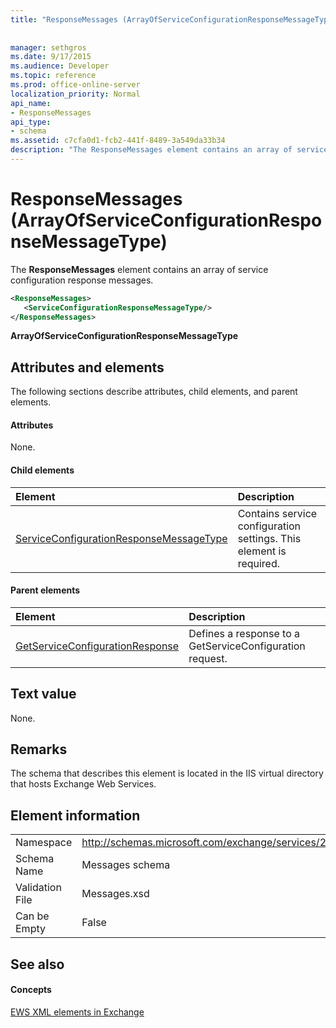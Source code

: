 ```yaml
---
title: "ResponseMessages (ArrayOfServiceConfigurationResponseMessageType)"
 
 
manager: sethgros
ms.date: 9/17/2015
ms.audience: Developer
ms.topic: reference
ms.prod: office-online-server
localization_priority: Normal
api_name:
- ResponseMessages
api_type:
- schema
ms.assetid: c7cfa0d1-fcb2-441f-8489-3a549da33b34
description: "The ResponseMessages element contains an array of service configuration response messages."
---
```


# ResponseMessages (ArrayOfServiceConfigurationResponseMessageType)

The **ResponseMessages** element contains an array of service configuration response messages. 
  
```XML
<ResponseMessages>
   <ServiceConfigurationResponseMessageType/>
</ResponseMessages>
```

 **ArrayOfServiceConfigurationResponseMessageType**
## Attributes and elements

The following sections describe attributes, child elements, and parent elements.
  
#### Attributes

None.
  
#### Child elements

|**Element**|**Description**|
|:-----|:-----|
|[ServiceConfigurationResponseMessageType](serviceconfigurationresponsemessagetype.md) <br/> |Contains service configuration settings. This element is required.  <br/> |
   
#### Parent elements

|**Element**|**Description**|
|:-----|:-----|
|[GetServiceConfigurationResponse](getserviceconfigurationresponse.md) <br/> |Defines a response to a GetServiceConfiguration request.  <br/> |
   
## Text value

None.
  
## Remarks

The schema that describes this element is located in the IIS virtual directory that hosts Exchange Web Services.
  
## Element information

|||
|:-----|:-----|
|Namespace  <br/> |http://schemas.microsoft.com/exchange/services/2006/messages  <br/> |
|Schema Name  <br/> |Messages schema  <br/> |
|Validation File  <br/> |Messages.xsd  <br/> |
|Can be Empty  <br/> |False  <br/> |
   
## See also

#### Concepts

[EWS XML elements in Exchange](ews-xml-elements-in-exchange.md)

